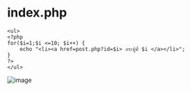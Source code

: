 # index.php
    <ul>
    <?php 
    for($i=1;$i <=10; $i++) {
        echo "<li><a href=post.php?id=$i> กระทู้ที่ $i </a></li>";
    }
    ?>
    </ul>
![image](https://user-images.githubusercontent.com/73011056/212308500-b0a799d1-45e2-4b38-af11-eb48a9c4d311.png)

#
#
#
#
